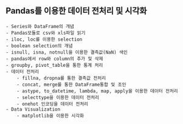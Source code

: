 ## Pandas를 이용한 데이터 전처리 및 시각화
    - Series와 DataFrame의 개념
    - Pandas모듈로 csv와 xls파일 읽기
    - iloc, loc를 이용한 selection
    - boolean selection의 개념
    - isnull, isna, notnull을 이용한 결측값(NaN) 색인
    - pandas에서 row와 column의 추가 및 삭제
    - groupby, pivot_table을 통한 통계 처리 
    - 데이터 전처리 
        - fillna, dropna를 통한 결측값 전처리 
        - concat, merge를 통한 DataFrame통합 및 조인
        - astype, to_datetime, lambda, map, apply을 이용한 데이터 전처리 
        - selecttype을 이용한 데이터 전처리 
        - onehot 인코딩을 데이터 전처리
    - Data Visualization
        - matplotlib을 이용한 시각화